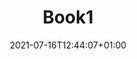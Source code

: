 ---
title: "Book1"
date: 2021-07-16T12:44:07+01:00
layout: book
sections:
  - type: book_hero_section
    title: "Life in the UK Test: Study Guide"
    subtitle: "Pass the Life in the UK Test and get British citizenship with the best-selling Life in the UK Test: Study Guide"
    buy_action_1: /
    buy_action_2: /
    buy_action_3: /
    
layout: advanced
---